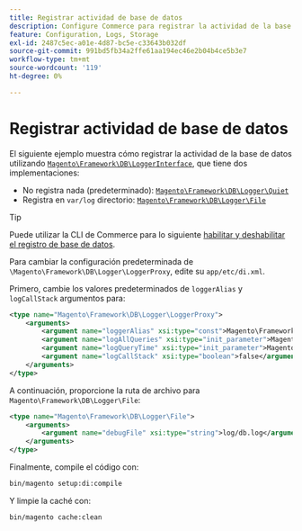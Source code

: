 ```yaml
---
title: Registrar actividad de base de datos
description: Configure Commerce para registrar la actividad de la base de datos mediante la interfaz del registrador.
feature: Configuration, Logs, Storage
exl-id: 2487c5ec-a01e-4d87-bc5e-c33643b032df
source-git-commit: 991bd5fb34a2ffe61aa194ec46e2b04b4ce5b3e7
workflow-type: tm+mt
source-wordcount: '119'
ht-degree: 0%

---
```


# Registrar actividad de base de datos

El siguiente ejemplo muestra cómo registrar la actividad de la base de datos utilizando [`Magento\Framework\DB\LoggerInterface`][interface], que tiene dos implementaciones:

- No registra nada (predeterminado): [`Magento\Framework\DB\Logger\Quiet`][quiet]
- Registra en `var/log` directorio: [`Magento\Framework\DB\Logger\File`][file]

>[!TIP]
>
>Puede utilizar la CLI de Commerce para lo siguiente [habilitar y deshabilitar el registro de base de datos](../cli/enable-logging.md#database-logging).

Para cambiar la configuración predeterminada de `\Magento\Framework\DB\Logger\LoggerProxy`, edite su `app/etc/di.xml`.

Primero, cambie los valores predeterminados de `loggerAlias` y `logCallStack` argumentos para:

```xml
<type name="Magento\Framework\DB\Logger\LoggerProxy">
    <arguments>
        <argument name="loggerAlias" xsi:type="const">Magento\Framework\DB\Logger\LoggerProxy::LOGGER_ALIAS_FILE</argument>
        <argument name="logAllQueries" xsi:type="init_parameter">Magento\Framework\Config\ConfigOptionsListConstants::CONFIG_PATH_DB_LOGGER_LOG_EVERYTHING</argument>
        <argument name="logQueryTime" xsi:type="init_parameter">Magento\Framework\Config\ConfigOptionsListConstants::CONFIG_PATH_DB_LOGGER_QUERY_TIME_THRESHOLD</argument>
        <argument name="logCallStack" xsi:type="boolean">false</argument>
    </arguments>
</type>
```

A continuación, proporcione la ruta de archivo para `Magento\Framework\DB\Logger\File`:

```xml
<type name="Magento\Framework\DB\Logger\File">
    <arguments>
        <argument name="debugFile" xsi:type="string">log/db.log</argument>
    </arguments>
</type>
```

Finalmente, compile el código con:

```bash
bin/magento setup:di:compile
```

Y limpie la caché con:

```bash
bin/magento cache:clean
```

<!-- link definitions -->

[file]: https://github.com/magento/magento2/blob/2.4/lib/internal/Magento/Framework/DB/Logger/File.php
[interface]: https://github.com/magento/magento2/blob/2.4/lib/internal/Magento/Framework/DB/LoggerInterface.php
[quiet]: https://github.com/magento/magento2/blob/2.4/lib/internal/Magento/Framework/DB/Logger/Quiet.php
